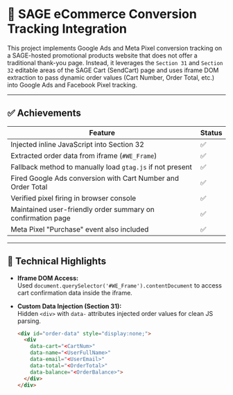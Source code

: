# 🛒 SAGE eCommerce Conversion Tracking Integration

This project implements Google Ads and Meta Pixel conversion tracking on a SAGE-hosted promotional products website that does not offer a traditional thank-you page. Instead, it leverages the `Section 31` and `Section 32` editable areas of the SAGE Cart (SendCart) page and uses iframe DOM extraction to pass dynamic order values (Cart Number, Order Total, etc.) into Google Ads and Facebook Pixel tracking.

---

## ✅ Achievements

| Feature | Status |
|---------|--------|
| Injected inline JavaScript into Section 32 | ✅
| Extracted order data from iframe (`#WE_Frame`) | ✅
| Fallback method to manually load `gtag.js` if not present | ✅
| Fired Google Ads conversion with Cart Number and Order Total | ✅
| Verified pixel firing in browser console | ✅
| Maintained user-friendly order summary on confirmation page | ✅
| Meta Pixel "Purchase" event also included | ✅

---

## 🧠 Technical Highlights

- **Iframe DOM Access:**  
  Used `document.querySelector('#WE_Frame').contentDocument` to access cart confirmation data inside the iframe.

- **Custom Data Injection (Section 31):**  
  Hidden `<div>` with `data-` attributes injected order values for clean JS parsing.

  ```html
  <div id="order-data" style="display:none;">
    <div 
      data-cart="<CartNum>" 
      data-name="<UserFullName>" 
      data-email="<UserEmail>" 
      data-total="<OrderTotal>" 
      data-balance="<OrderBalance>">
    </div>
  </div>
